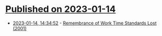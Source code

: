 # [Published on 2023-01-14](index.md)

* [2023-01-14, 14:34:52](https://news.ycombinator.com/item?id=34380594) - [Remembrance of Work Time Standards Lost (2001)](https://web.archive.org/web/20030605162351/http://www.straightgoods.com/item439.asp)

